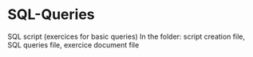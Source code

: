# SQL-Queries
SQL script (exercices for basic queries)
In the folder: script creation file, SQL queries file, exercice document file
